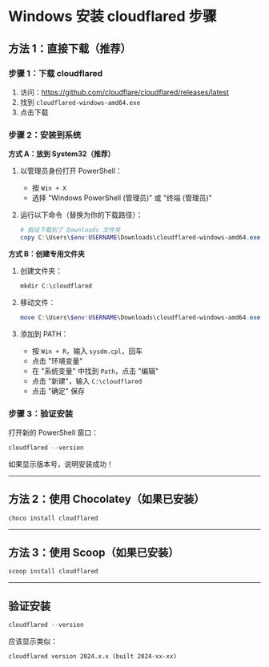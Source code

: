# Windows 安装 cloudflared 步骤

## 方法 1：直接下载（推荐）

### 步骤 1：下载 cloudflared

1. 访问：https://github.com/cloudflare/cloudflared/releases/latest
2. 找到 `cloudflared-windows-amd64.exe`
3. 点击下载

### 步骤 2：安装到系统

**方式 A：放到 System32（推荐）**

1. 以管理员身份打开 PowerShell：
   - 按 `Win + X`
   - 选择 "Windows PowerShell (管理员)" 或 "终端 (管理员)"

2. 运行以下命令（替换为你的下载路径）：
   ```powershell
   # 假设下载到了 Downloads 文件夹
   copy C:\Users\$env:USERNAME\Downloads\cloudflared-windows-amd64.exe C:\Windows\System32\cloudflared.exe
   ```

**方式 B：创建专用文件夹**

1. 创建文件夹：
   ```powershell
   mkdir C:\cloudflared
   ```

2. 移动文件：
   ```powershell
   move C:\Users\$env:USERNAME\Downloads\cloudflared-windows-amd64.exe C:\cloudflared\cloudflared.exe
   ```

3. 添加到 PATH：
   - 按 `Win + R`，输入 `sysdm.cpl`，回车
   - 点击 "环境变量"
   - 在 "系统变量" 中找到 `Path`，点击 "编辑"
   - 点击 "新建"，输入 `C:\cloudflared`
   - 点击 "确定" 保存

### 步骤 3：验证安装

打开新的 PowerShell 窗口：

```powershell
cloudflared --version
```

如果显示版本号，说明安装成功！

---

## 方法 2：使用 Chocolatey（如果已安装）

```powershell
choco install cloudflared
```

---

## 方法 3：使用 Scoop（如果已安装）

```powershell
scoop install cloudflared
```

---

## 验证安装

```powershell
cloudflared --version
```

应该显示类似：
```
cloudflared version 2024.x.x (built 2024-xx-xx)
```


